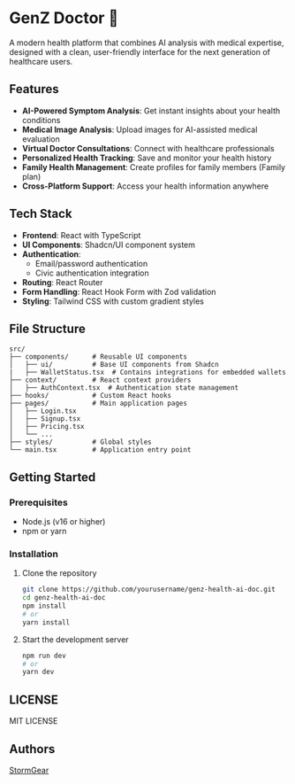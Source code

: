 # GenZ Doctor 💊

A modern health platform that combines AI analysis with medical expertise, designed with a clean, user-friendly interface for the next generation of healthcare users.

## Features

- **AI-Powered Symptom Analysis**: Get instant insights about your health conditions
- **Medical Image Analysis**: Upload images for AI-assisted medical evaluation
- **Virtual Doctor Consultations**: Connect with healthcare professionals
- **Personalized Health Tracking**: Save and monitor your health history
- **Family Health Management**: Create profiles for family members (Family plan)
- **Cross-Platform Support**: Access your health information anywhere

## Tech Stack

- **Frontend**: React with TypeScript
- **UI Components**: Shadcn/UI component system
- **Authentication**:
  - Email/password authentication
  - Civic authentication integration
- **Routing**: React Router
- **Form Handling**: React Hook Form with Zod validation
- **Styling**: Tailwind CSS with custom gradient styles

## File Structure

```
src/
├── components/      # Reusable UI components
│   ├── ui/          # Base UI components from Shadcn
|   ├── WalletStatus.tsx  # Contains integrations for embedded wallets
├── context/         # React context providers
│   ├── AuthContext.tsx  # Authentication state management
├── hooks/           # Custom React hooks
├── pages/           # Main application pages
│   ├── Login.tsx
│   ├── Signup.tsx
│   ├── Pricing.tsx
│   └── ...
├── styles/          # Global styles
└── main.tsx         # Application entry point
```

## Getting Started

### Prerequisites

- Node.js (v16 or higher)
- npm or yarn

### Installation

1. Clone the repository

   ```bash
   git clone https://github.com/yourusername/genz-health-ai-doc.git
   cd genz-health-ai-doc
   npm install
   # or
   yarn install
   ```

2. Start the development server
   ```bash
   npm run dev
   # or
   yarn dev
   ```

## LICENSE
MIT LICENSE

## Authors
[StormGear](https://github.com/StormGear)


